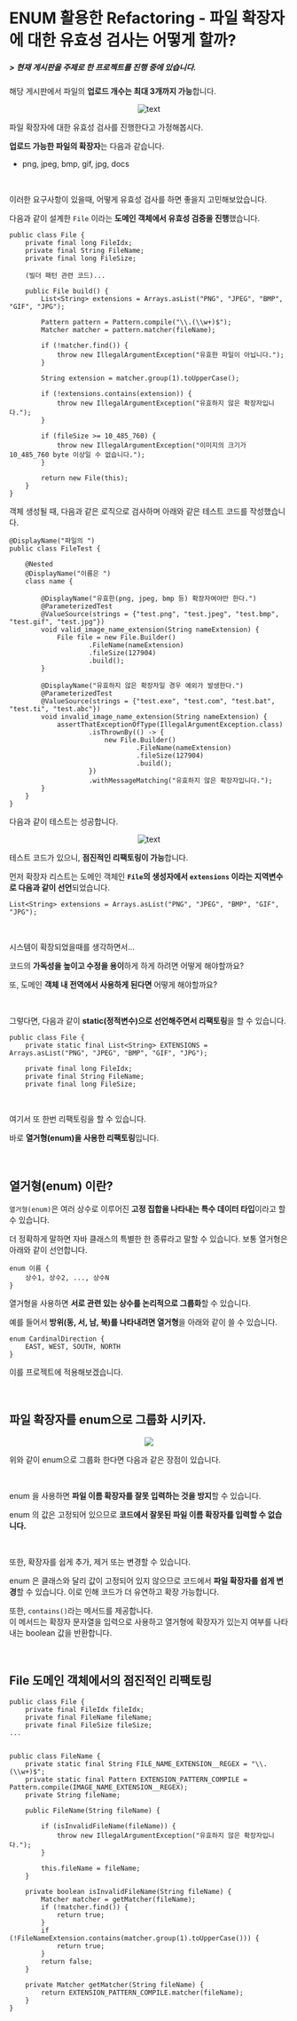 <div class=markdown-body>

# ENUM 활용한 Refactoring - 파일 확장자에 대한 유효성 검사는 어떻게 할까?  

##### > 현재 게시판을 주제로 한 프로젝트를 진행 중에 있습니다.  

해당 게시판에서 파일의 **업로드 개수는 최대 3개까지 가능**합니다.  

<p align="center">
  <img src="https://github.com/hbkuk/board-web/assets/109803585/175e75d2-78f2-4f2d-95c3-a205e328e197" alt="text" width="number" />
</p>   

파일 확장자에 대한 유효성 검사를 진행한다고 가정해봅시다.  

**업로드 가능한 파일의 확장자**는 다음과 같습니다.  

- png, jpeg, bmp, gif, jpg, docs  

<br>  

이러한 요구사항이 있을때, 어떻게 유효성 검사를 하면 좋을지 고민해보았습니다.  

다음과 같이 설계한 `File` 이라는 **도메인 객체에서 유효성 검증을 진행**했습니다.  

```
public class File {
    private final long FileIdx;
    private final String FileName;
    private final long FileSize;

    (빌더 패턴 관련 코드)...

    public File build() {
        List<String> extensions = Arrays.asList("PNG", "JPEG", "BMP", "GIF", "JPG");

        Pattern pattern = Pattern.compile("\\.(\\w+)$");
        Matcher matcher = pattern.matcher(fileName);

        if (!matcher.find()) {
            throw new IllegalArgumentException("유효한 파일이 아닙니다.");
        }

        String extension = matcher.group(1).toUpperCase();

        if (!extensions.contains(extension)) {
            throw new IllegalArgumentException("유효하지 않은 확장자입니다.");
        }

        if (fileSize >= 10_485_760) {
            throw new IllegalArgumentException("이미지의 크기가 10_485_760 byte 이상일 수 없습니다.");
        }

        return new File(this);
    }
}

```  

객체 생성될 때, 다음과 같은 로직으로 검사하며 아래와 같은 테스트 코드를 작성했습니다.  

```
@DisplayName("파일의 ")
public class FileTest {

    @Nested
    @DisplayName("이름은 ")
    class name {

        @DisplayName("유효한(png, jpeg, bmp 등) 확장자여야만 한다.")
        @ParameterizedTest
        @ValueSource(strings = {"test.png", "test.jpeg", "test.bmp", "test.gif", "test.jpg"})
        void valid_image_name_extension(String nameExtension) {
            File file = new File.Builder()
                    .FileName(nameExtension)
                    .fileSize(127904)
                    .build();
        }

        @DisplayName("유효하지 않은 확장자일 경우 예외가 발생한다.")
        @ParameterizedTest
        @ValueSource(strings = {"test.exe", "test.com", "test.bat", "test.ti", "test.abc"})
        void invalid_image_name_extension(String nameExtension) {
            assertThatExceptionOfType(IllegalArgumentException.class)
                    .isThrownBy(() -> {
                        new File.Builder()
                                .FileName(nameExtension)
                                .fileSize(127904)
                                .build();
                    })
                    .withMessageMatching("유효하지 않은 확장자입니다.");
        }
    }
}

```  

다음과 같이 테스트는 성공합니다.  

<p align="center">
  <img src="https://github.com/hbkuk/board-web/assets/109803585/e02cd555-da83-41d3-b585-c98d13346e1f" alt="text" width="number" />
</p>   

테스트 코드가 있으니, **점진적인 리팩토링이 가능**합니다.  

먼저 확장자 리스트는 도메인 객체인 **`File`의 생성자에서 `extensions` 이라는 지역변수로 다음과 같이 선언**되었습니다.  


```
List<String> extensions = Arrays.asList("PNG", "JPEG", "BMP", "GIF", "JPG");
```  

<br>

시스템이 확장되었을때를 생각하면서...

코드의 **가독성을 높이고 수정을 용이**하게 하게 하려면 어떻게 해야할까요?  

또, 도메인 **객체 내 전역에서 사용하게 된다면** 어떻게 해야할까요?  

<br>

그렇다면, 다음과 같이 **static(정적변수)으로 선언해주면서 리팩토링**을 할 수 있습니다.  

```
public class File {
    private static final List<String> EXTENSIONS = Arrays.asList("PNG", "JPEG", "BMP", "GIF", "JPG");
    
    private final long FileIdx;
    private final String FileName;
    private final long FileSize;
```  

<br>

여기서 또 한번 리팩토링을 할 수 있습니다.  

바로 **열거형(enum)을 사용한 리팩토링**입니다.  

<br>

## 열거형(enum) 이란?

`열거형(enum)`은 여러 상수로 이루어진 **고정 집합을 나타내는 특수 데이터 타입**이라고 할 수 있습니다.  

더 정확하게 말하면 자바 클래스의 특별한 한 종류라고 말할 수 있습니다. 보통 열거형은 아래와 같이 선언합니다.  

```
enum 이름 {
	상수1, 상수2, ..., 상수N
}

```  

열거형을 사용하면 **서로 관련 있는 상수를 논리적으로 그룹화**할 수 있습니다.  

예를 들어서 **방위(동, 서, 남, 북)를 나타내려면 열거형**을 아래와 같이 쓸 수 있습니다.

```
enum CardinalDirection {
	EAST, WEST, SOUTH, NORTH
}
```  

이를 프로젝트에 적용해보겠습니다.  

<br>

## 파일 확장자를 enum으로 그룹화 시키자.   

<p align="center">
  <img src="https://github.com/hbkuk/board-web/assets/109803585/c9fb4e11-61d7-461e-b626-9eadf8f3c8b8" />
</p>   

위와 같이 enum으로 그룹화 한다면 다음과 같은 장점이 있습니다.  

<br>

enum 을 사용하면 **파일 이름 확장자를 잘못 입력하는 것을 방지**할 수 있습니다.  

enum 의 값은 고정되어 있으므로 **코드에서 잘못된 파일 이름 확장자를 입력할 수 없습니다.**   

<br>

또한, 확장자를 쉽게 추가, 제거 또는 변경할 수 있습니다.  

enum 은 클래스와 달리 값이 고정되어 있지 않으므로 코드에서 **파일 확장자를 쉽게 변경**할 수 있습니다. 이로 인해 코드가 더 유연하고 확장 가능합니다.  


또한, `contains()`라는 메서드를 제공합니다.  
이 메서드는 확장자 문자열을 입력으로 사용하고 열거형에 확장자가 있는지 여부를 나타내는 boolean 값을 반환합니다.  

<br>

## File 도메인 객체에서의 점진적인 리팩토링  

```
public class File {
    private final FileIdx fileIdx;
    private final FileName fileName;
    private final FileSize fileSize; 
...


public class FileName {
    private static final String FILE_NAME_EXTENSION__REGEX = "\\.(\\w+)$";
    private static final Pattern EXTENSION_PATTERN_COMPILE = Pattern.compile(IMAGE_NAME_EXTENSION__REGEX);
    private String fileName;

    public FileName(String fileName) {

        if (isInvalidFileName(fileName)) {
            throw new IllegalArgumentException("유효하지 않은 확장자입니다.");
        }

        this.fileName = fileName;
    }

    private boolean isInvalidFileName(String fileName) {
        Matcher matcher = getMatcher(fileName);
        if (!matcher.find()) {
            return true;
        }
        if (!FileNameExtension.contains(matcher.group(1).toUpperCase())) {
            return true;
        }
        return false;
    }

    private Matcher getMatcher(String fileName) {
        return EXTENSION_PATTERN_COMPILE.matcher(fileName);
    }
}
```
</div>